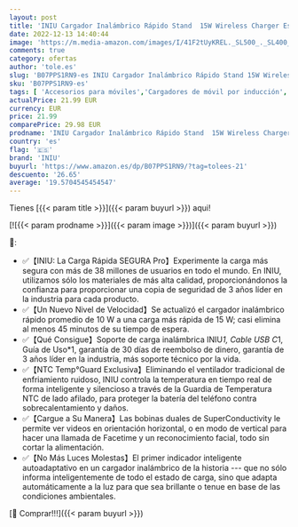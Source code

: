 ```yaml
---
layout: post
title: 'INIU Cargador Inalámbrico Rápido Stand  15W Wireless Charger Estación Phone Fast Charge Holder para iPhone 14 13 12 11 Pro MAX Mini XR XS 8 Plus Samsung Galaxy S22 S21 S20 Google Pixel Xiaomi etc'
date: 2022-12-13 14:40:44
image: 'https://m.media-amazon.com/images/I/41F2tUyKREL._SL500_._SL400_.jpg'
comments: true
category: ofertas
author: 'tole.es'
slug: 'B07PPS1RN9-es INIU Cargador Inalámbrico Rápido Stand 15W Wireless...'
sku: 'B07PPS1RN9-es'
tags: [ 'Accesorios para móviles','Cargadores de móvil por inducción','Cargadores para móviles','Comunicación móvil y accesorios','Electrónica','iniu','iphone','🇪🇸', ]
actualPrice: 21.99 EUR
currency: EUR
price: 21.99
comparePrice: 29.98 EUR
prodname: 'INIU Cargador Inalámbrico Rápido Stand  15W Wireless Charger Estación Phone Fast Charge Holder para iPhone 14 13 12 11 Pro MAX Mini XR XS 8 Plus Samsung Galaxy S22 S21 S20 Google Pixel Xiaomi etc'
country: 'es'
flag: '🇪🇸'
brand: 'INIU'
buyurl: 'https://www.amazon.es/dp/B07PPS1RN9/?tag=tolees-21'
descuento: '26.65'
average: '19.5704545454547'
---
```


Tienes [{{< param title >}}]({{< param buyurl >}}) aqui!

[![{{< param prodname >}}]({{< param image >}})]({{< param buyurl >}})

🔎:

- ✅【INIU: La Carga Rápida SEGURA Pro】Experimente la carga más segura con más de 38 millones de usuarios en todo el mundo. En INIU, utilizamos sólo los materiales de más alta calidad, proporcionándonos la confianza para proporcionar una copia de seguridad de 3 años líder en la industria para cada producto.
- ✅【Un Nuevo Nivel de Velocidad】Se actualizó el cargador inalámbrico rápido promedio de 10 W a una carga más rápida de 15 W; casi elimina al menos 45 minutos de su tiempo de espera.
- ✅【Qué Consigue】Soporte de carga inalámbrica INIU*1, Cable USB C*1, Guía de Uso*1, garantía de 30 días de reembolso de dinero, garantía de 3 años líder en la industria, más soporte técnico por la vida.
- ✅【NTC Temp°Guard Exclusiva】Eliminando el ventilador tradicional de enfriamiento ruidoso, INIU controla la temperatura en tiempo real de forma inteligente y silencioso a través de la Guardia de Temperatura NTC de lado afilado, para proteger la batería del teléfono contra sobrecalentamiento y daños.
- ✅【Cargue a Su Manera】Las bobinas duales de SuperConductivity le permite ver videos en orientación horizontal, o en modo de vertical para hacer una llamada de Facetime y un reconocimiento facial, todo sin cortar la alimentación.
- ✅【No Más Luces Molestas】El primer indicador inteligente autoadaptativo en un cargador inalámbrico de la historia --- que no sólo informa inteligentemente de todo el estado de carga, sino que adapta automáticamente a la luz para que sea brillante o tenue en base de las condiciones ambientales.

[🛒 Comprar!!!]({{< param buyurl >}})
